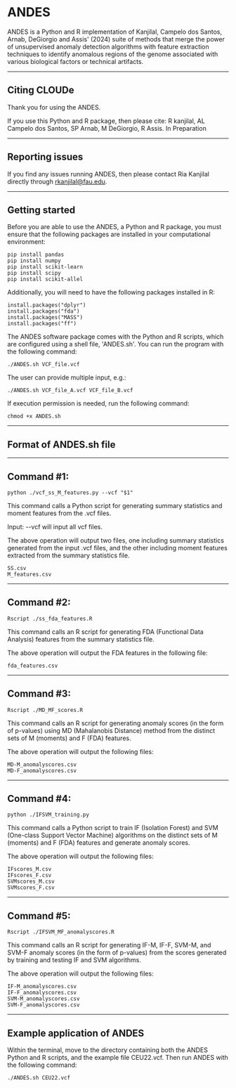 # ANDES

ANDES is a Python and R implementation of Kanjilal, Campelo dos Santos, Arnab, DeGiorgio and Assis' (2024) suite of methods that merge the power of unsupervised anomaly detection algorithms with feature extraction techniques to identify anomalous regions of the genome associated with various biological factors or technical artifacts.

-------------
Citing CLOUDe
-------------
Thank you for using the ANDES.

If you use this Python and R package, then please cite:
    R kanjilal, AL Campelo dos Santos, SP Arnab, M DeGiorgio, R Assis. In Preparation

----------------
Reporting issues
----------------
If you find any issues running ANDES, then please contact Ria Kanjilal directly through rkanjilal@fau.edu.
	
---------------	
Getting started
---------------
Before you are able to use the ANDES, a Python and R package, you must ensure that the following packages are installed in your computational environment:

    pip install pandas
    pip install numpy
    pip install scikit-learn
    pip install scipy
    pip install scikit-allel

Additionally, you will need to have the following packages installed in R:

    install.packages("dplyr")
    install.packages("fda")
    install.packages("MASS")
    install.packages("ff")
  
The ANDES software package comes with the Python and R scripts, which are configured using a shell file, 'ANDES.sh'. You can run the program with the following command: 

    ./ANDES.sh VCF_file.vcf

The user can provide multiple input, e.g.: 

    ./ANDES.sh VCF_file_A.vcf VCF_file_B.vcf
    
If execution permission is needed, run the following command:

    chmod +x ANDES.sh

-----------------------
Format of ANDES.sh file
-----------------------
----------
Command #1:      
----------

    python ./vcf_ss_M_features.py --vcf "$1"

This command calls a Python script for generating summary statistics and moment features from the .vcf files.
 
Input: --vcf will input all vcf files.

The above operation will output two files, one including summary statistics generated from the input .vcf files, and the other including moment features extracted from the summary statistics file.

    SS.csv
    M_features.csv

----------
Command #2:       
----------

    Rscript ./ss_fda_features.R

This command calls an R script for generating FDA (Functional Data Analysis) features from the summary statistics file.

The above operation will output the FDA features in the following file:

    fda_features.csv

----------
Command #3:       
----------

    Rscript ./MD_MF_scores.R

This command calls an R script for generating anomaly scores (in the form of p-values) using MD (Mahalanobis Distance) method from the distinct sets of M (moments) and F (FDA) features.

The above operation will output the following files:

    MD-M_anomalyscores.csv
    MD-F_anomalyscores.csv

----------
Command #4:       
----------

    python ./IFSVM_training.py

This command calls a Python script to train IF (Isolation Forest) and SVM (One-class Support Vector Machine) algorithms on the distinct sets of M (moments) and F (FDA) features and generate anomaly scores.

The above operation will output the following files:

    IFscores_M.csv
    IFscores_F.csv
    SVMscores_M.csv
    SVMscores_F.csv

----------
Command #5:       
----------

    Rscript ./IFSVM_MF_anomalyscores.R

This command calls an R script for generating IF-M, IF-F, SVM-M, and SVM-F anomaly scores (in the form of p-values) from the scores generated by training and testing IF and SVM algorithms.

The above operation will output the following files:

    IF-M_anomalyscores.csv
    IF-F_anomalyscores.csv
    SVM-M_anomalyscores.csv
    SVM-F_anomalyscores.csv

----------------------------
Example application of ANDES
----------------------------

Within the terminal, move to the directory containing both the ANDES Python and R scripts, and the example file CEU22.vcf. Then run ANDES with the following command:

    ./ANDES.sh CEU22.vcf






